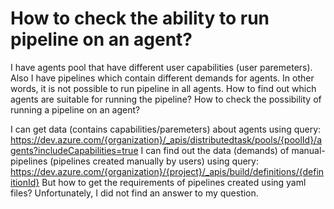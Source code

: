 
# How to check the ability to run pipeline on an agent?

I have agents pool that have different user capabilities (user paremeters). Also I have pipelines which contain different demands for agents. In other words, it is not possible to run pipeline in all agents.
How to find out which agents are suitable for running the pipeline?
How to check the possibility of running a pipeline on an agent?

I can get data (contains capabilities/paremeters) about agents using query:     https://dev.azure.com/{organization}/_apis/distributedtask/pools/{poolId}/agents?includeCapabilities=true
I can find out the data (demands) of manual-pipelines (pipelines created manually by users) using query:
https://dev.azure.com/{organization}/{project}/_apis/build/definitions/{definitionId}
But how to get the requirements of pipelines created using yaml files?
Unfortunately, I did not find an answer to my question.

        